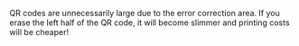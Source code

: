 QR codes are unnecessarily large due to the error correction area. If you erase the left half of the QR code, it will become slimmer and printing costs will be cheaper!
